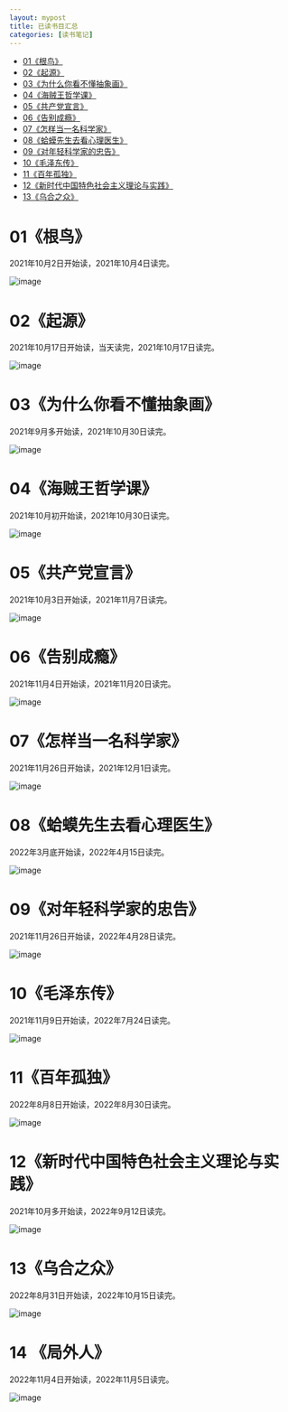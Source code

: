 ```yaml
---
layout: mypost
title: 已读书目汇总
categories: [读书笔记]
---
```


- [01《根鸟》](#01根鸟)
- [02《起源》](#02起源)
- [03《为什么你看不懂抽象画》](#03为什么你看不懂抽象画)
- [04《海贼王哲学课》](#04海贼王哲学课)
- [05《共产党宣言》](#05共产党宣言)
- [06《告别成瘾》](#06告别成瘾)
- [07《怎样当一名科学家》](#07怎样当一名科学家)
- [08《蛤蟆先生去看心理医生》](#08蛤蟆先生去看心理医生)
- [09《对年轻科学家的忠告》](#09对年轻科学家的忠告)
- [10《毛泽东传》](#10毛泽东传)
- [11《百年孤独》](#11百年孤独)
- [12《新时代中国特色社会主义理论与实践》](#12新时代中国特色社会主义理论与实践)
- [13《乌合之众》](#13乌合之众)

# 01《根鸟》

2021年10月2日开始读，2021年10月4日读完。

![image](IMG_20211002_000100.jpg)

# 02《起源》

2021年10月17日开始读，当天读完，2021年10月17日读完。

![image](IMG_20211017_173725.jpg)

# 03《为什么你看不懂抽象画》

2021年9月多开始读，2021年10月30日读完。

![image](IMG_20211030_112636.jpg)

# 04《海贼王哲学课》

2021年10月初开始读，2021年10月30日读完。

![image](IMG_20211031_101607.jpg)

# 05《共产党宣言》

 2021年10月3日开始读，2021年11月7日读完。

![image](IMG_20211015_142735.jpg)

# 06《告别成瘾》

2021年11月4日开始读，2021年11月20日读完。

![image](IMG_20211120_194102.jpg)

# 07《怎样当一名科学家》

2021年11月26日开始读，2021年12月1日读完。

![image](Snipaste_2022-10-15_20-54-37.jpg)

# 08《蛤蟆先生去看心理医生》

2022年3月底开始读，2022年4月15日读完。

![image](image-20221015210430212.png)

# 09《对年轻科学家的忠告》

2021年11月26日开始读，2022年4月28日读完。

![image](IMG_20220423_071141.jpg)

# 10《毛泽东传》

2021年11月9日开始读，2022年7月24日读完。

![image](IMG_20211124_202401.jpg)

# 11《百年孤独》

2022年8月8日开始读，2022年8月30日读完。

![image](微信图片_20221015205949.jpg)

# 12《新时代中国特色社会主义理论与实践》

2021年10月多开始读，2022年9月12日读完。

![image](微信图片_20221015210113.jpg)

# 13《乌合之众》

2022年8月31日开始读，2022年10月15日读完。

![image](微信图片_20221015210200.jpg)

# 14 《局外人》

2022年11月4日开始读，2022年11月5日读完。

![image](微信图片_20221106195056.jpg)